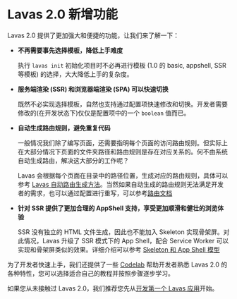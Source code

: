 # Lavas 2.0 新增功能

Lavas 2.0 提供了更加强大和便捷的功能，让我们来了解一下：

* __不再需要事先选择模板，降低上手难度__

    执行 `lavas init` 初始化项目时不必再进行模板 (1.0 的 basic, appshell, SSR等模板) 的选择，大大降低上手的复杂度。

* __服务端渲染 (SSR) 和浏览器端渲染 (SPA) 可以快速切换__

    既然不必实现选择模板，自然也支持通过配置项快速修改和切换。开发者需要修改的(在开发状态下)仅仅是配置项中的一个 `boolean` 值而已。

* __自动生成路由规则，避免重复代码__

    一般情况我们除了编写页面，还需要指明每个页面的访问路由规则。但实际上在大部分情况下页面的文件夹路径和路由规则是存在对应关系的。何不由系统自动生成路由，解决这大部分的工作呢？

    Lavas 会根据每个页面在目录中的路径位置，生成对应的路由规则，具体可以参考 [Lavas 自动路由生成方法](/guide/v2/basic/init#lavas-自动路由生成方法)。当然如果自动生成的路由规则无法满足开发者的需求，也可以通过配置进行重写，可以参考[路由文档](/guide/v2/advanced/router)

* __针对 SSR 提供了更加合理的 AppShell 支持，享受更加顺滑和健壮的浏览体验__

    SSR 没有独立的 HTML 文件生成，因此也不能加入 Skeleton 实现骨架屏。对此情况，Lavas 升级了 SSR 模式下的 App Shell，配合 Service Worker 可以实现和骨架屏类似的效果。详细介绍可以参考 [Skeleton 和 App Shell 模型](/guide/v2/advanced/appshell)

为了开发者快速上手，我们还提供了一些 [Codelab](/codelab) 帮助开发者熟悉 Lavas 2.0 的各种特性，您可以选择适合自己的教程并按照步骤逐步学习。

如果您从未接触过 Lavas 2.0，我们推荐您先从[开发第一个 Lavas 应用](/codelab/get-started/introduction)开始。
